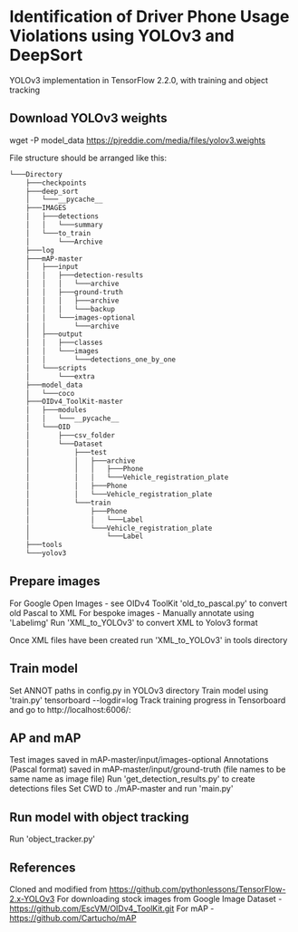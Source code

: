 # Identification of Driver Phone Usage Violations using YOLOv3 and DeepSort

YOLOv3 implementation in TensorFlow 2.2.0, with training and object tracking

## Download YOLOv3 weights
wget -P model_data https://pjreddie.com/media/files/yolov3.weights

File structure should be arranged like this:
```bash
└───Directory
    ├───checkpoints
    ├───deep_sort
    │   └───__pycache__
    ├───IMAGES
    │   ├───detections
    │   │   └───summary
    │   └───to_train
    │       └───Archive
    ├───log
    ├───mAP-master
    │   ├───input
    │   │   ├───detection-results
    │   │   │   └───archive
    │   │   ├───ground-truth
    │   │   │   ├───archive
    │   │   │   └───backup
    │   │   └───images-optional
    │   │       └───archive
    │   ├───output
    │   │   ├───classes
    │   │   └───images
    │   │       └───detections_one_by_one
    │   └───scripts
    │       └───extra
    ├───model_data
    │   └───coco
    ├───OIDv4_ToolKit-master
    │   ├───modules
    │   │   └───__pycache__
    │   └───OID
    │       ├───csv_folder
    │       └───Dataset
    │           ├───test
    │           │   ├───archive
    │           │   │   ├───Phone
    │           │   │   └───Vehicle_registration_plate
    │           │   ├───Phone
    │           │   └───Vehicle_registration_plate
    │           └───train
    │               ├───Phone
    │               │   └───Label
    │               └───Vehicle_registration_plate
    │                   └───Label
    ├───tools
    └───yolov3
```

## Prepare images
For Google Open Images - see OIDv4 ToolKit
'old_to_pascal.py' to convert old Pascal to XML 
For bespoke images - Manually annotate using 'Labelimg'
Run 'XML_to_YOLOv3' to convert XML to Yolov3 format

Once XML files have been created run 'XML_to_YOLOv3' in tools directory

## Train model
Set ANNOT paths in config.py in YOLOv3 directory
Train model using 'train.py'
tensorboard --logdir=log
Track training progress in Tensorboard and go to http://localhost:6006/:

## AP and mAP
Test images saved in mAP-master/input/images-optional
Annotations (Pascal format) saved in mAP-master/input/ground-truth (file names to be same name as image file)
Run 'get_detection_results.py' to create detections files
Set CWD to ./mAP-master and run 'main.py'

## Run model with object tracking
Run 'object_tracker.py'

## References
Cloned and modified from https://github.com/pythonlessons/TensorFlow-2.x-YOLOv3 
For downloading stock images from Google Image Dataset - https://github.com/EscVM/OIDv4_ToolKit.git
For mAP - https://github.com/Cartucho/mAP